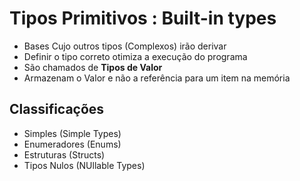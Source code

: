# Tipos Primitivos : Built-in types
- Bases Cujo outros tipos (Complexos) irão derivar
- Definir o tipo correto otimiza a execução do programa
- São chamados de **Tipos de Valor**
- Armazenam o Valor e não a referência para um item na memória

## Classificações
- Simples (Simple Types)
- Enumeradores (Enums)
- Estruturas (Structs)
- Tipos Nulos (NUllable Types)
